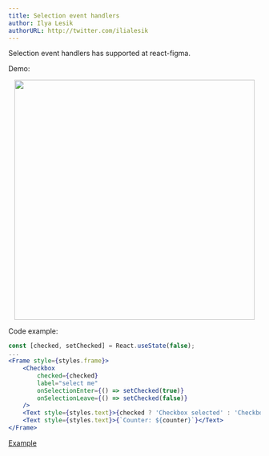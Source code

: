 ```yaml
---
title: Selection event handlers
author: Ilya Lesik
authorURL: http://twitter.com/ilialesik
---
```


Selection event handlers has supported at react-figma. 

Demo:

<p align="center"><img src="https://media.giphy.com/media/j2Rh9Ww5nKvwowB5gi/giphy.gif" width="480" /></p>

Code example:

```jsx
const [checked, setChecked] = React.useState(false);
...
<Frame style={styles.frame}>                                                                   
    <Checkbox                                                                                  
        checked={checked}                                                                      
        label="select me"                                                                      
        onSelectionEnter={() => setChecked(true)}                                              
        onSelectionLeave={() => setChecked(false)}                                             
    />                                                                                         
    <Text style={styles.text}>{checked ? 'Checkbox selected' : 'Checkbox not selected'}</Text> 
    <Text style={styles.text}>{`Counter: ${counter}`}</Text>                                   
</Frame>                                                                                         
```

[Example](https://github.com/react-figma/react-figma/tree/master/examples/interactive)
